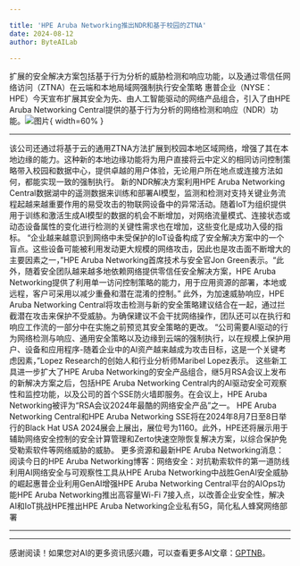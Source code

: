 ```yaml
---

title: 'HPE Aruba Networking推出NDR和基于校园的ZTNA'
date: 2024-08-12
author: ByteAILab

---
```


扩展的安全解决方案包括基于行为分析的威胁检测和响应功能，以及通过零信任网络访问（ZTNA）在云端和本地局域网强制执行安全策略
惠普企业（NYSE：HPE）今天宣布扩展其安全为先、由人工智能驱动的网络产品组合，引入了由HPE Aruba Networking Central提供的基于行为分析的网络检测和响应（NDR）功能。![图片](https://ai-techpark.com/wp-content/uploads/2024/08/HPE-Aruba-960x540.jpg){ width=60% }

---

该公司还通过将基于云的通用ZTNA方法扩展到校园本地区域网络，增强了其在本地边缘的能力。这种新的本地边缘功能将为用户直接将云中定义的相同访问控制策略带入校园和数据中心，提供卓越的用户体验，无论用户所在地点或连接方法如何，都能实现一致的强制执行。
新的NDR解决方案利用HPE Aruba Networking Central数据湖中的遥测数据来训练和部署AI模型，监测和检测对支持关键业务流程起越来越重要作用的易受攻击的物联网设备中的异常活动。随着IoT为组织提供用于训练和激活生成AI模型的数据的机会不断增加，对网络流量模式、连接状态或动态设备属性的变化进行检测的关键性需求也在增加，这些变化是成功入侵的指标。
“企业越来越意识到网络中未受保护的IoT设备构成了安全解决方案中的一个盲点。这些设备可能被利用发动更大规模的网络攻击，因此也是攻击面不断增大的主要因素之一，”HPE Aruba Networking首席技术与安全官Jon Green表示。“此外，随着安全团队越来越多地依赖网络提供零信任安全解决方案，HPE Aruba Networking提供了利用单一访问控制策略的能力，用于应用资源的部署，本地或远程，客户可采用以减少重叠和潜在混淆的控制。”
此外，为加速威胁响应，HPE Aruba Networking Central将攻击检测与新的安全策略建议结合在一起，通过拦截潜在攻击来保护不受威胁。为确保建议不会干扰网络操作，团队还可以在执行和响应工作流的一部分中在实施之前预览其安全策略的更改。
“公司需要AI驱动的行为网络检测与响应、通用安全策略以及边缘到云端的强制执行，以在规模上保护用户、设备和应用程序-随着企业中的AI资产越来越成为攻击目标，这是一个关键考虑因素，”Lopez Research的创始人和行业分析师Maribel Lopez表示。
这些新工具进一步扩大了HPE Aruba Networking的安全产品组合，继5月RSA会议上发布的新解决方案之后，包括HPE Aruba Networking Central内的AI驱动安全可观察性和监控功能，以及公司的首个SSE防火墙即服务。在会议上，HPE Aruba Networking被评为“RSA会议2024年最酷的网络安全产品”之一。
HPE Aruba Networking Central和HPE Aruba Networking SSE将在2024年8月7日至8日举行的Black Hat USA 2024展会上展出，展位号为1160。此外，HPE还将展示用于辅助网络安全控制的安全计算管理和Zerto快速空隙恢复解决方案，以综合保护免受勒索软件等网络威胁的威胁。
更多资源和最新HPE Aruba Networking消息：
阅读今日的HPE Aruba Networking博客：网络安全：对抗勒索软件的第一道防线利用AI网络安全与可观察性工具从HPE Aruba Networking中战胜GenAI安全威胁的崛起惠普企业利用GenAI增强HPE Aruba Networking Central平台的AIOps功能HPE Aruba Networking推出高容量Wi-Fi 7接入点，以改善企业安全性，解决AI和IoT挑战HPE推出HPE Aruba Networking企业私有5G，简化私人蜂窝网络部署

---
---
感谢阅读！如果您对AI的更多资讯感兴趣，可以查看更多AI文章：[GPTNB](https://gptnb.com)。